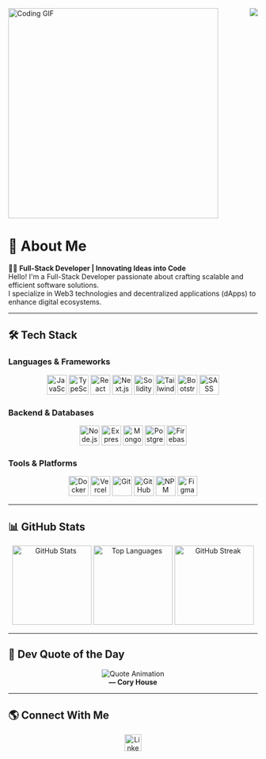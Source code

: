 <img align="center" height="424" src="https://user-images.githubusercontent.com/74038190/225813708-98b745f2-7d22-48cf-9150-083f1b00d6c9.gif" alt="Coding GIF" />
<img align="right" src="https://visitor-badge.laobi.icu/badge?page_id=sakshat10.sakshat10&left_color=royalblue&right_color=forestgreen&left_text=Visit%20No." />  

# 🚀 About Me  

👨‍💻 **Full-Stack Developer | Innovating Ideas into Code**  
Hello! I'm a Full-Stack Developer passionate about crafting scalable and efficient software solutions.  
I specialize in Web3 technologies and decentralized applications (dApps) to enhance digital ecosystems.  

---

## 🛠 Tech Stack  

### **Languages & Frameworks**
<div align="center">  
  <img src="https://cdn.jsdelivr.net/gh/devicons/devicon/icons/javascript/javascript-original.svg" height="40" alt="JavaScript" />
  <img src="https://cdn.jsdelivr.net/gh/devicons/devicon/icons/typescript/typescript-original.svg" height="40" alt="TypeScript" />
  <img src="https://cdn.jsdelivr.net/gh/devicons/devicon/icons/react/react-original.svg" height="40" alt="React" />
  <img src="https://cdn.jsdelivr.net/gh/devicons/devicon/icons/nextjs/nextjs-original.svg" height="40" alt="Next.js" />
  <img src="https://cdn.jsdelivr.net/gh/devicons/devicon/icons/solidity/solidity-plain.svg" height="40" alt="Solidity" />
  <img src="https://cdn.jsdelivr.net/gh/devicons/devicon/icons/tailwindcss/tailwindcss-original-wordmark.svg" height="40" alt="Tailwind CSS" />
  <img src="https://cdn.jsdelivr.net/gh/devicons/devicon/icons/bootstrap/bootstrap-original.svg" height="40" alt="Bootstrap" />
  <img src="https://cdn.jsdelivr.net/gh/devicons/devicon/icons/sass/sass-original.svg" height="40" alt="SASS" />
</div>  

### **Backend & Databases**
<div align="center">  
  <img src="https://cdn.jsdelivr.net/gh/devicons/devicon/icons/nodejs/nodejs-original.svg" height="40" alt="Node.js" />
  <img src="https://cdn.jsdelivr.net/gh/devicons/devicon/icons/express/express-original.svg" height="40" alt="Express.js" />
  <img src="https://cdn.jsdelivr.net/gh/devicons/devicon/icons/mongodb/mongodb-original.svg" height="40" alt="MongoDB" />
  <img src="https://cdn.jsdelivr.net/gh/devicons/devicon/icons/postgresql/postgresql-original.svg" height="40" alt="PostgreSQL" />
  <img src="https://cdn.jsdelivr.net/gh/devicons/devicon/icons/firebase/firebase-plain.svg" height="40" alt="Firebase" />
</div>  

### **Tools & Platforms**
<div align="center">  
  <img src="https://cdn.jsdelivr.net/gh/devicons/devicon/icons/docker/docker-original.svg" height="40" alt="Docker" />
  <img src="https://cdn.jsdelivr.net/gh/devicons/devicon/icons/vercel/vercel-original.svg" height="40" alt="Vercel" />
  <img src="https://cdn.jsdelivr.net/gh/devicons/devicon/icons/git/git-original.svg" height="40" alt="Git" />
  <img src="https://cdn.jsdelivr.net/gh/devicons/devicon/icons/github/github-original.svg" height="40" alt="GitHub" />
  <img src="https://cdn.jsdelivr.net/gh/devicons/devicon/icons/npm/npm-original-wordmark.svg" height="40" alt="NPM" />
  <img src="https://cdn.jsdelivr.net/gh/devicons/devicon/icons/figma/figma-original.svg" height="40" alt="Figma" />
</div>  

---

## 📊 GitHub Stats  
<div align="center">  
  <img src="https://github-readme-stats.vercel.app/api?username=sakshat10&show_icons=true&theme=radical&hide_border=true" height="160" alt="GitHub Stats" />
  <img src="https://github-readme-stats.vercel.app/api/top-langs?username=sakshat10&layout=compact&langs_count=6&theme=radical&hide_border=true" height="160" alt="Top Languages" />
  <img src="https://streak-stats.demolab.com?user=sakshat10&theme=radical&hide_border=true" height="160" alt="GitHub Streak" />
</div>  

---

## 📜 Dev Quote of the Day  
<div align="center">
  <img src="https://readme-typing-svg.herokuapp.com?font=Fira+Code&size=22&pause=1000&color=F75C7E&center=true&width=650&lines=%22Code+is+like+humor.;When+you+have+to+explain+it%2C+it's+bad.%22" alt="Quote Animation" />
  <br/>
  <strong>— Cory House</strong>
</div>

---

## 🌎 Connect With Me  
<div align="center">  
  <a href="https://www.linkedin.com/in/sakshat-kumar-611850278/" target="_blank">  
    <img src="https://img.shields.io/badge/LinkedIn-0077B5?logo=linkedin&logoColor=white&style=for-the-badge" height="34" alt="LinkedIn" />  
  </a>  
</div>  
